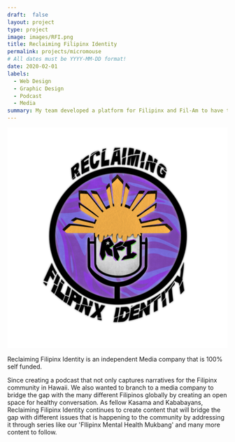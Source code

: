 ```yaml
---
draft:  false
layout: project
type: project
image: images/RFI.png
title: Reclaiming Filipinx Identity
permalink: projects/micromouse
# All dates must be YYYY-MM-DD format!
date: 2020-02-01
labels:
  - Web Design
  - Graphic Design
  - Podcast
  - Media
summary: My team developed a platform for Filipinx and Fil-Am to have their voices heard.
---
```


<div class="ui small rounded images">
    <img class="ui image" src="../images/rfi-2.png">
</div>


Reclaiming Filipinx Identity is an independent Media company that is 100% self funded. 

 
  Since creating a podcast that not only captures narratives for the Filipinx community in Hawaii. We also wanted to branch to a media company to bridge the gap with the many different Filipinos globally by creating an open space for healthy conversation. 
  As fellow Kasama and Kababayans, Reclaiming Filipinx Identity continues to create content that will bridge the gap with different issues that is happening to the community by addressing it through series like our 'FIlipinx Mental Health Mukbang' and many more content to follow. 

